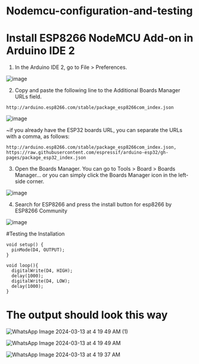 # Nodemcu-configuration-and-testing


# Install ESP8266 NodeMCU Add-on in Arduino IDE 2

1. In the Arduino IDE 2, go to File > Preferences.

![image](https://github.com/dennisngugiwambui/Nodemcu-configuration-and-testing/assets/112067611/3649a553-5221-45a0-a5f2-d01d866e3abf)


2. Copy and paste the following line to the Additional Boards Manager URLs field.

```http://arduino.esp8266.com/stable/package_esp8266com_index.json```

![image](https://github.com/dennisngugiwambui/Nodemcu-configuration-and-testing/assets/112067611/6ce345ce-2334-4ac5-a417-3971dc792360)


~if you already have the ESP32 boards URL, you can separate the URLs with a comma, as follows:

```http://arduino.esp8266.com/stable/package_esp8266com_index.json,```
```https://raw.githubusercontent.com/espressif/arduino-esp32/gh-pages/package_esp32_index.json```

3. Open the Boards Manager. You can go to Tools > Board > Boards Manager… or you can simply click the Boards Manager icon in the left-side corner.

![image](https://github.com/dennisngugiwambui/Nodemcu-configuration-and-testing/assets/112067611/0381d895-769f-4b1c-8509-ff64ad356821)

4. Search for ESP8266 and press the install button for esp8266 by ESP8266 Community

![image](https://github.com/dennisngugiwambui/Nodemcu-configuration-and-testing/assets/112067611/34975b63-d6e2-4ffd-9654-3b1e4140e234)


#Testing the Installation


```
void setup() {
  pinMode(D4, OUTPUT);
}

void loop(){
  digitalWrite(D4, HIGH);
  delay(1000);
  digitalWrite(D4, LOW);
  delay(1000);
}

```


# The output should look this way

![WhatsApp Image 2024-03-13 at 4 19 49 AM (1)](https://github.com/dennisngugiwambui/Nodemcu-configuration-and-testing/assets/112067611/2ed11c1a-be20-493d-bf64-5c5a8940f0bc)

![WhatsApp Image 2024-03-13 at 4 19 49 AM](https://github.com/dennisngugiwambui/Nodemcu-configuration-and-testing/assets/112067611/f7146970-03cc-4df4-86ba-f2c528782067)

![WhatsApp Image 2024-03-13 at 4 19 37 AM](https://github.com/dennisngugiwambui/Nodemcu-configuration-and-testing/assets/112067611/c3918e25-09b6-4ad1-8be9-85f1a8231094)


